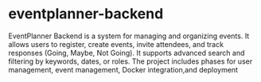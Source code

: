 # eventplanner-backend
EventPlanner Backend is a system for managing and organizing events. It allows users to register, create events, invite attendees, and track responses (Going, Maybe, Not Going). It supports advanced search and filtering by keywords, dates, or roles. The project includes phases for user management, event management, Docker integration,and deployment

